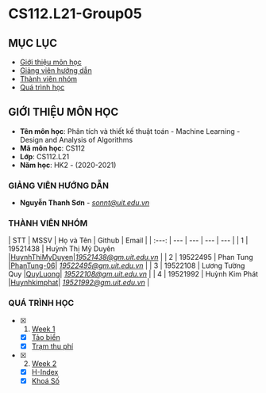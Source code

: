 # CS112.L21-Group05
## MỤC LỤC
* [ Giới thiệu môn học](#gioithieu)
* [ Giảng viên hướng dẫn](#giangvien)
* [ Thành viên nhóm](#thanhvien)
* [ Quá trình học](#quatrinh)

## GIỚI THIỆU MÔN HỌC
<a name="gioithieu"></a>
* **Tên môn học**: Phân tích và thiết kế thuật toán - Machine Learning - Design and Analysis of Algorithms
* **Mã môn học**: CS112
* **Lớp**: CS112.L21
* **Năm học**: HK2 - (2020-2021)

### GIẢNG VIÊN HƯỚNG DẪN
<a name="giangvien"></a>
* **Nguyễn Thanh Sơn** - *sonnt@uit.edu.vn*

### THÀNH VIÊN NHÓM
<a name="thanhvien"></a>
| STT | MSSV | Họ và Tên | Github | Email |
| :---: | --- | --- | --- | --- |
| 1 | 19521438 | Huỳnh Thị Mỹ Duyên |[HuynhThiMyDuyen](https://github.com/HuynhThiMyDuyen)|*19521438@gm.uit.edu.vn* |
| 2 | 19522495 | Phan Tung |[PhanTung-06](https://github.com/PhanTung-06)| *19522495@gm.uit.edu.vn* |
| 3 | 19522108 | Lương Tường Quy |[QuyLuong](https://github.com/QuyLuong)| *19522108@gm.uit.edu.vn* |
| 4 | 19521992 | Huỳnh Kim Phát |[Huynhkimphat](https://github.com/Huynhkimphat)| *19521992@gm.uit.edu.vn* |

### QUÁ TRÌNH HỌC
<a name ="quatrinh"></a>
 * [x] 1. [Week 1](./Week1/)  
   * [x] [Tảo biển](/Week_01/SEAWEED)  
   * [x] [Trạm thu phí](/Week_01/BOT)
 * [x] 2. [Week 2](./Week2/)  
   * [x] [H-Index](/Week_02/H_Index)  
   * [x] [Khoá Số](/Week_02/Khoa_so)
